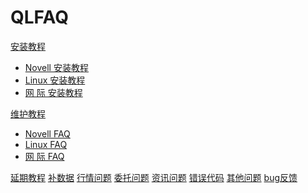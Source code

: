 # QLFAQ 

[安装教程]()

  * [Novell 安装教程](novellsetup.md)
  * [Linux  安装教程](linuxsetup.md)
  * [网 际  安装教程](windwossetup.md)
 
[维护教程]()

  * [Novell FAQ](novellfaq.md)
  * [Linux  FAQ](linuxfaq.md)
  * [网 际  FAQ](windwosfaq.md)

[延期教程](update.md)
[补数据](sysdata.md)
[行情问题](hq.md)
[委托问题](wt.md)
[资讯问题](xlinfo.md)
[错误代码](error.md)
[其他问题](other.md)
[bug反馈](bug.md)